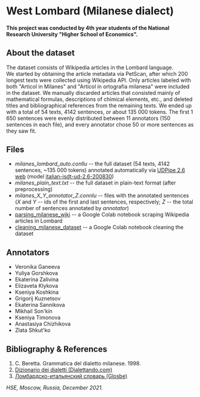 # West Lombard (Milanese dialect)

#### This project was conducted by 4th year students of the National Research University "Higher School of Economics".

## About the dataset
The dataset consists of Wikipedia articles in the Lombard language.  
We started by obtaining the article metadata via PetScan, after which 200 longest texts were collected using Wikipedia API. Only articles labeled with both "Articol in Milanes" and "Articol in ortografia milanesa" were included in the dataset. We manually discarded articles that consisted mainly of mathematical formulas, descriptions of chimical elements, etc., and deleted titles and bibliographical references from the remaining texts. We ended up with a total of 54 texts, 4142 sentences, or about 135 000 tokens. The first 1 650 sentences were evenly distributed between 11 annotators (150 sentences in each file), and every annotator chose 50 or more sentences as they saw fit.

## Files
* *milanes_lombard_auto.conllu* -- the full dataset (54 texts, 4142 sentences, ~135 000 tokens) annotated automatically via [UDPipe 2.6 web](http://lindat.mff.cuni.cz/services/udpipe/run.php) (model [italian-isdt-ud-2.6-200830](https://github.com/UniversalDependencies/UD_Italian-ISDT))
* *milanes_plain_text.txt* -- the full dataset in plain-text format (after preprocessing)
* *milanes_X_Y_annotator_Z.connlu* -- files with the annotated sentences (*X* and *Y* -- ids of the first and last sentences, respectively; *Z* -- the total number of sentences annotated by *annotator*)
* [parsing_milanese_wiki](https://colab.research.google.com/drive/1IIMp8-U9cSzSlYFikL9oXx_jNcnOyVdf?usp=sharing) -- a Google Colab notebook scraping Wikipedia articles in Lombard
* [cleaning_milanese_dataset](https://colab.research.google.com/drive/1P1ZdEXQ68xL5IrjMFvhJuuVxfQ62y6Q3?usp=sharing) -- a Google Colab notebook cleaning the dataset  

## Annotators
* Veronika Ganeeva
* Yuliya Gorshkova
* Ekaterina Zalivina
* Elizaveta Klykova
* Kseniya Koshkina
* Grigorij Kuznetsov
* Ekaterina Sannikova
* Mikhail Son'kin
* Kseniya Timonova
* Anastasiya Chizhikova
* Zlata Shkut'ko

## Bibliography & References
1. C. Beretta. Grammatica del dialetto milanese. 1998.
2. [Dizionario dei dialetti (Dialettando.com)](https://www.dialettando.com/dizionario/dizionario.lasso)
3. [Ломбардско-итальянский словарь (Glosbe)](https://glosbe.com/lmo/it)


*HSE, Moscow, Russia, December 2021.*
